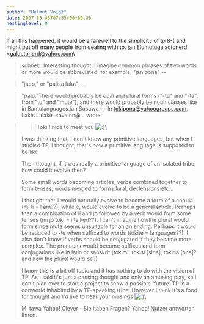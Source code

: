 ```yaml
---
author: "Helmut Voigt"
date: 2007-08-08T07:55:00+00:00
nestinglevel: 0
---
```

If all this happened, it would be a farewell to the simplicity of tp 8-( and might put off many people from dealing with tp. jan Elumutugalactonerd <[galactonerd@yahoo.com](mailto://galactonerd@yahoo.com)\
> schrieb: Interesting thought. I imagine common phrases of two words or more would be abbreviated; for example, "jan pona" --

> "japo," or "palisa luka" --

> "palu."There would probably be dual and plural forms ("-tu" and "-te", from "tu" and "mute"), and there would probably be noun classes like in Bantulanguages.jan Sosuwa---
 In [tokipona@yahoogroups.com](mailto://tokipona@yahoogroups.com), Lakis Lalakis <avalon@...
> wrote:

>> Toki!! nice to meet you ![:)](images/smilies/icon_e_smile.gif "Smile")\
> 
> I was thinking that, I don't know any primitive languages, but when I 
> studied TP, I thought, that's how a primitive language is supposed to be 
> like
> 
> Then thought, if it was really a primitive language of an isolated 
> tribe, how could it evolve then?
> 
> Some small words becoming articles, verbs combined together to form 
> tenses, words merged to form plural, declensions etc...
> 
> I thought that li would naturally evolve to become a form of a copula 
> (mi li = I am??), while e, would evolve to be a general article. Perhaps 
> then a combination of li and jo followed by a verb would form some 
> tenses (mi jo toki = i talked??). I can't imagine howthe plural would 
> form since mute seems unsuitable for an an ending. Perhaps it would be 
> reduced to -te when suffixed to words (tokite = languages??). I also 
> don't know if verbs should be conjugated if they became more complex. 
> The pronouns would become suffixes and form conjugations like in latin 
> or sanskrit (tokimi, tokisi \[sina\], tokina \[ona\]? and how the plural 
> would be?)
> 
> I know this is a bit off topic and it has nothing to do with the vision 
> of TP. As I said it's just a passing thought and only an amusing play, 
> so I don't plan ever to start a project to show a possible 'future' TP 
> in a conworld inhabited by a TP-speaking tribe. However I think it's a 
> food for thought and I'd like to hear your musings ![:)](images/smilies/icon_e_smile.gif "Smile")\
> 
> Mi tawa
> Yahoo! Clever - Sie haben Fragen? Yahoo! Nutzer antworten Ihnen.
